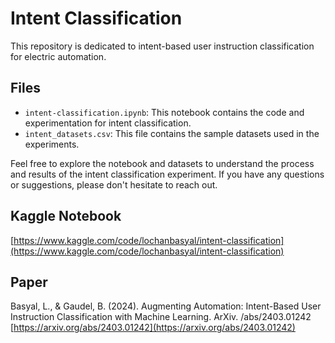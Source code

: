 # Intent Classification

This repository is dedicated to intent-based user instruction classification for electric automation.

## Files

- `intent-classification.ipynb`: This notebook contains the code and experimentation for intent classification.
- `intent_datasets.csv`: This file contains the sample datasets used in the experiments.

Feel free to explore the notebook and datasets to understand the process and results of the intent classification experiment. If you have any questions or suggestions, please don't hesitate to reach out.

## Kaggle Notebook
[https://www.kaggle.com/code/lochanbasyal/intent-classification](https://www.kaggle.com/code/lochanbasyal/intent-classification)

## Paper

Basyal, L., & Gaudel, B. (2024). Augmenting Automation: Intent-Based User Instruction Classification with Machine Learning. ArXiv. /abs/2403.01242
[https://arxiv.org/abs/2403.01242](https://arxiv.org/abs/2403.01242)
